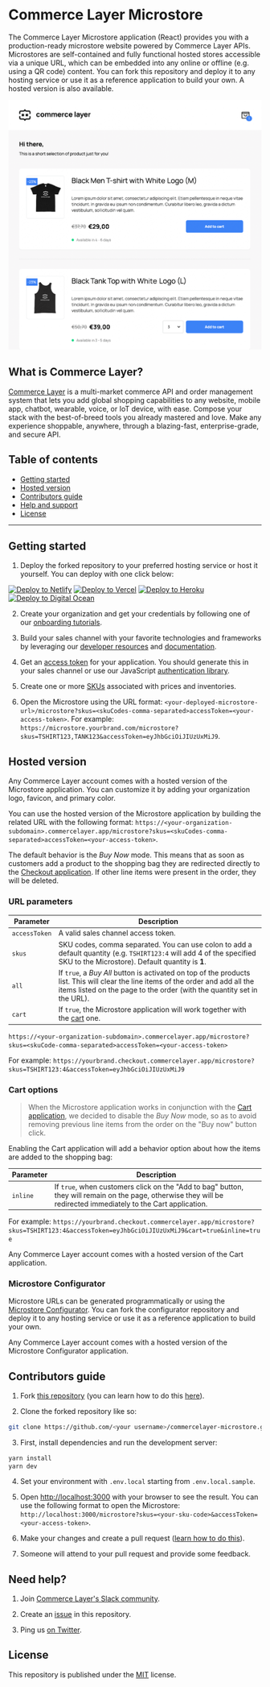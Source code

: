 # Commerce Layer Microstore

The Commerce Layer Microstore application (React) provides you with a production-ready microstore website powered by Commerce Layer APIs. Microstores are self-contained and fully functional hosted stores accessible via a unique URL, which can be embedded into any online or offline (e.g. using a QR code) content. You can fork this repository and deploy it to any hosting service or use it as a reference application to build your own. A hosted version is also available.

![Commerce Layer React Microstore demo](./public/demo.png)

## What is Commerce Layer?

[Commerce Layer](https://commercelayer.io) is a multi-market commerce API and order management system that lets you add global shopping capabilities to any website, mobile app, chatbot, wearable, voice, or IoT device, with ease. Compose your stack with the best-of-breed tools you already mastered and love. Make any experience shoppable, anywhere, through a blazing-fast, enterprise-grade, and secure API.

## Table of contents

- [Getting started](#getting-started)
- [Hosted version](#hosted-version)
- [Contributors guide](#contributors-guide)
- [Help and support](#need-help)
- [License](#license)

---

## Getting started

1. Deploy the forked repository to your preferred hosting service or host it yourself. You can deploy with one click below:

[<img src="https://www.netlify.com/img/deploy/button.svg" alt="Deploy to Netlify" height="35">](https://app.netlify.com/start/deploy?repository=https://github.com/commercelayer/commercelayer-microstore) [<img src="https://vercel.com/button" alt="Deploy to Vercel" height="35">](https://vercel.com/new/clone?repository-url=https://github.com/commercelayer/commercelayer-microstore) [<img src="https://www.herokucdn.com/deploy/button.svg" alt="Deploy to Heroku" height="35">](https://heroku.com/deploy?template=https://github.com/commercelayer/commercelayer-microstore) [<img src="https://www.deploytodo.com/do-btn-blue.svg" alt="Deploy to Digital Ocean" height="35">](https://cloud.digitalocean.com/apps/new?repo=https://github.com/commercelayer/commercelayer-microstore/tree/master)

2. Create your organization and get your credentials by following one of our [onboarding tutorials](https://docs.commercelayer.io/developers/welcome).

3. Build your sales channel with your favorite technologies and frameworks by leveraging our [developer resources](https://commercelayer.io/developers) and [documentation](https://docs.commercelayer.io/api).

4. Get an [access token](https://docs.commercelayer.io/api/authentication) for your application. You should generate this in your sales channel or use our JavaScript [authentication library](https://github.com/commercelayer/commercelayer-js-auth).

5. Create one or more [SKUs](https://commercelayer.io/docs/data-model/skus) associated with prices and inventories.

6. Open the Microstore using the URL format: `<your-deployed-microstore-url>/microstore?skus=<skuCodes-comma-separated>accessToken=<your-access-token>`. For example: `https://microstore.yourbrand.com/microstore?skus=TSHIRT123,TANK123&accessToken=eyJhbGciOiJIUzUxMiJ9`.

## Hosted version

Any Commerce Layer account comes with a hosted version of the Microstore application. You can customize it by adding your organization logo, favicon, and primary color.

You can use the hosted version of the Microstore application by building the related URL with the following format: `https://<your-organization-subdomain>.commercelayer.app/microstore?skus=<skuCodes-comma-separated>accessToken=<your-access-token>`.

The default behavior is the _Buy Now_ mode. This means that as soon as customers add a product to the shopping bag they are redirected directly to the [Checkout application](https://github.com/commercelayer/commercelayer-react-checkout). If other line items were present in the order, they will be deleted.

### URL parameters

| Parameter     | Description                                                                                                                                                                                                   |
| ------------- | ------------------------------------------------------------------------------------------------------------------------------------------------------------------------------------------------------------- |
| `accessToken` | A valid sales channel access token.                                                                                                                                                                           |
| `skus`        | SKU codes, comma separated. You can use colon to add a default quantity (e.g. `TSHIRT123:4` will add 4 of the specified SKU to the Microstore). Default quantity is **1**.                                    |
| `all`         | If `true`, a _Buy All_ button is activated on top of the products list. This will clear the line items of the order and add all the items listed on the page to the order (with the quantity set in the URL). |
| `cart`        | If `true`, the Microstore application will work together with the [cart](https://github.com/commercelayer/commercelayer-cart) one.                                                                            |

`https://<your-organization-subdomain>.commercelayer.app/microstore?skus=<skuCode-comma-separated>accessToken=<your-access-token>`

For example: `https://yourbrand.checkout.commercelayer.app/microstore?skus=TSHIRT123:4&accessToken=eyJhbGciOiJIUzUxMiJ9`

### Cart options

> When the Microstore application works in conjunction with the [Cart application](https://github.com/commercelayer/commercelayer-cart), we decided to disable the _Buy Now_ mode, so as to avoid removing previous line items from the order on the "Buy now" button click.

Enabling the Cart application will add a behavior option about how the items are added to the shopping bag:

| Parameter | Description                                                                                                                                          |
| --------- | ---------------------------------------------------------------------------------------------------------------------------------------------------- |
| `inline`  | If `true`, when customers click on the "Add to bag" button, they will remain on the page, otherwise they will be redirected immediately to the Cart application. |

For example: `https://yourbrand.checkout.commercelayer.app/microstore?skus=TSHIRT123:4&accessToken=eyJhbGciOiJIUzUxMiJ9&cart=true&inline=true`

Any Commerce Layer account comes with a hosted version of the Cart application.

### Microstore Configurator

Microstore URLs can be generated programmatically or using the [Microstore Configurator](https://github.com/commercelayer/commercelayer-microstore-configurator). You can fork the configurator repository and deploy it to any hosting service or use it as a reference application to build your own.

Any Commerce Layer account comes with a hosted version of the Microstore Configurator application. 

## Contributors guide

1. Fork [this repository](https://github.com/commercelayer/commercelayer-microstore) (you can learn how to do this [here](https://help.github.com/articles/fork-a-repo)).

2. Clone the forked repository like so:

```bash
git clone https://github.com/<your username>/commercelayer-microstore.git && cd commercelayer-microstore
```

3. First, install dependencies and run the development server:

```
yarn install
yarn dev
```

4. Set your environment with `.env.local` starting from `.env.local.sample`.

5. Open [http://localhost:3000](http://localhost:3000) with your browser to see the result. You can use the following format to open the Microstore: `http://localhost:3000/microstore?skus=<your-sku-code>&accessToken=<your-access-token>`.

6. Make your changes and create a pull request ([learn how to do this](https://docs.github.com/en/github/collaborating-with-issues-and-pull-requests/creating-a-pull-request)).

7. Someone will attend to your pull request and provide some feedback.

## Need help?

1. Join [Commerce Layer's Slack community](https://slack.commercelayer.app).

2. Create an [issue](https://github.com/commercelayer/commercelayer-microstore/issues) in this repository.

3. Ping us [on Twitter](https://twitter.com/commercelayer).

## License

This repository is published under the [MIT](LICENSE) license.
